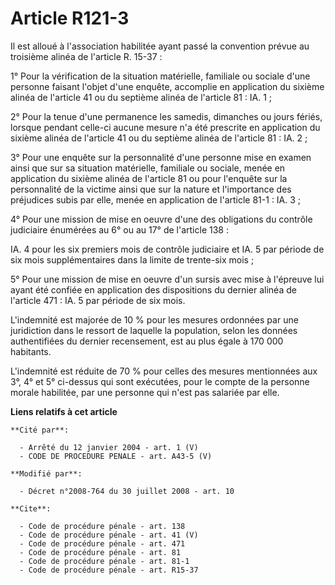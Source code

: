 # Article R121-3

Il est alloué à l'association habilitée ayant passé la convention prévue au troisième alinéa de l'article R. 15-37 : 

1° Pour la vérification de la situation matérielle, familiale ou sociale d'une personne faisant l'objet d'une enquête,
accomplie en application du sixième alinéa de l'article 41 ou du septième alinéa de l'article 81 : IA. 1 ; 

2° Pour la tenue d'une permanence les samedis, dimanches ou jours fériés, lorsque pendant celle-ci aucune mesure n'a été
prescrite en application du sixième alinéa de l'article 41 ou du septième alinéa de l'article 81 : IA. 2 ; 

3° Pour une enquête sur la personnalité d'une personne mise en examen ainsi que sur sa situation matérielle, familiale ou
sociale, menée en application du sixième alinéa de l'article 81 ou pour l'enquête sur la personnalité de la victime ainsi que
sur la nature et l'importance des préjudices subis par elle, menée en application de l'article 81-1 : IA. 3 ; 

4° Pour une mission de mise en oeuvre d'une des obligations du contrôle judiciaire énumérées au 6° ou au 17° de l'article
138 : 

IA. 4 pour les six premiers mois de contrôle judiciaire et IA. 5 par période de six mois supplémentaires dans la limite de
trente-six mois ; 

5° Pour une mission de mise en oeuvre d'un sursis avec mise à l'épreuve lui ayant été confiée en application des dispositions
du dernier alinéa de l'article 471 : IA. 5 par période de six mois. 

L'indemnité est majorée de 10 % pour les mesures ordonnées par une juridiction dans le ressort de laquelle la population,
selon les données authentifiées du dernier recensement, est au plus égale à 170 000 habitants. 

L'indemnité est réduite de 70 % pour celles des mesures mentionnées aux 3°, 4° et 5° ci-dessus qui sont exécutées, pour le
compte de la personne morale habilitée, par une personne qui n'est pas salariée par elle.

**Liens relatifs à cet article**

	**Cité par**:

	  - Arrêté du 12 janvier 2004 - art. 1 (V)
	  - CODE DE PROCEDURE PENALE - art. A43-5 (V)

	**Modifié par**:

	  - Décret n°2008-764 du 30 juillet 2008 - art. 10

	**Cite**:

	  - Code de procédure pénale - art. 138
	  - Code de procédure pénale - art. 41 (V)
	  - Code de procédure pénale - art. 471
	  - Code de procédure pénale - art. 81
	  - Code de procédure pénale - art. 81-1
	  - Code de procédure pénale - art. R15-37
